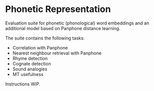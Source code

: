 # Phonetic Representation

Evaluation suite for phonetic (phonological) word embeddings and an additional model based on Panphone distance learning.

The suite contains the following tasks:
- Correlation with Panphone
- Nearest neighbour retrieval with Panphone
- Rhyme detection
- Cognate detection
- Sound analogies
- MT usefulness

Instructions WIP.

<!-- 
Learning a continuous representation for a sequence of discrete vectors of articulatory features.

## Installation
Code was tested with python 3.9
```bash
pip install -r requirements.txt
```

## Training
This is an example configuration to train model
```bash
wandb login <your_credentials> OR wandb disabled
DIM=128
python train.py \
--lang_codes am bn uz pl es sw \
--vocab_file data/vocab_am_bn_uz_pl_es_sw.txt \
--batch_size 512 \
--encoder_hidden_dim $DIM \
--decoder_hidden_dim $DIM \
--decoder_input_dim $DIM \
--lr 0.0001  \
--kl_mult 10 \
--wandb_name example_run
```

## Inference
Once a model is trained, run the following code to save the predicted continuous representation into an `npy` file.
```bash
python inference.py \
--input_path  ./data/inference_example.txt \
--output_path ./predictions/test_inference.npy \
--model_path  ./checkpoints/<your_model>.pt
``` -->